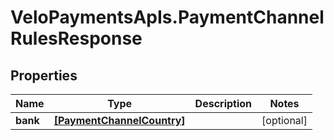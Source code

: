 # VeloPaymentsApIs.PaymentChannelRulesResponse

## Properties
Name | Type | Description | Notes
------------ | ------------- | ------------- | -------------
**bank** | [**[PaymentChannelCountry]**](PaymentChannelCountry.md) |  | [optional] 


